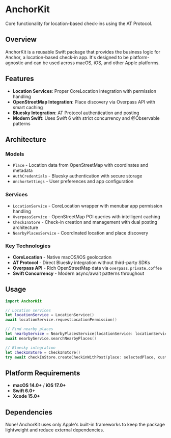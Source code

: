 # AnchorKit

Core functionality for location-based check-ins using the AT Protocol.

## Overview

AnchorKit is a reusable Swift package that provides the business logic for Anchor, a location-based check-in app. It's designed to be platform-agnostic and can be used across macOS, iOS, and other Apple platforms.

## Features

- **Location Services**: Proper CoreLocation integration with permission handling
- **OpenStreetMap Integration**: Place discovery via Overpass API with smart caching
- **Bluesky Integration**: AT Protocol authentication and posting
- **Modern Swift**: Uses Swift 6 with strict concurrency and @Observable patterns

## Architecture

### Models

- `Place` - Location data from OpenStreetMap with coordinates and metadata
- `AuthCredentials` - Bluesky authentication with secure storage
- `AnchorSettings` - User preferences and app configuration

### Services

- `LocationService` - CoreLocation wrapper with menubar app permission handling
- `OverpassService` - OpenStreetMap POI queries with intelligent caching
- `CheckInStore` - Check-in creation and management with dual posting architecture
- `NearbyPlacesService` - Coordinated location and place discovery

### Key Technologies

- **CoreLocation** - Native macOS/iOS geolocation
- **AT Protocol** - Direct Bluesky integration without third-party SDKs
- **Overpass API** - Rich OpenStreetMap data via `overpass.private.coffee`
- **Swift Concurrency** - Modern async/await patterns throughout

## Usage

```swift
import AnchorKit

// Location services
let locationService = LocationService()
await locationService.requestLocationPermission()

// Find nearby places
let nearbyService = NearbyPlacesService(locationService: locationService)
await nearbyService.searchNearbyPlaces()

// Bluesky integration
let checkInStore = CheckInStore()
try await checkInStore.createCheckinWithPost(place: selectedPlace, customMessage: "Great climbing session!")
```

## Platform Requirements

- **macOS 14.0+** / **iOS 17.0+**
- **Swift 6.0+**
- **Xcode 15.0+**

## Dependencies

None! AnchorKit uses only Apple's built-in frameworks to keep the package lightweight and reduce external dependencies.
